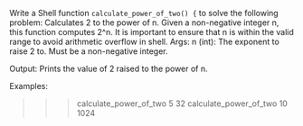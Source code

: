 Write a Shell function `calculate_power_of_two() {` to solve the following problem: Calculates 2 to the power of n.
 Given a non-negative integer n, this function computes 2^n.
 It is important to ensure that n is within the valid range to avoid arithmetic overflow in shell.
 Args:
 n (int): The exponent to raise 2 to. Must be a non-negative integer.

 Output:
 Prints the value of 2 raised to the power of n.

 Examples:
 >>> calculate_power_of_two 5
 32
 >>> calculate_power_of_two 10
 1024